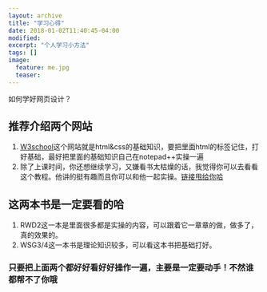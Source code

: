 ```yaml
---
layout: archive
title: "学习心得"
date: 2018-01-02T11:40:45-04:00
modified:
excerpt: "个人学习小方法"
tags: []
image: 
  feature: me.jpg
  teaser:
---
```

如何学好网页设计？
## 推荐介绍两个网站
1. [W3school](http://www.w3school.com.cn/)这个网站就是html&css的基础知识，要把里面html的标签记住，打好基础，最好把里面的基础知识自己在notepad++实操一遍
2. 除了上课时间，你还想继续学习，又嫌看书太枯燥的话，我觉得你可以去看看这个教程。他讲的挺有趣而且你可以和他一起实操。[链接甩给你哈](http://www.bilibili.com/video/av9468753/index_3.html)
## 这两本书是一定要看的哈
1. RWD2这一本是里面很多都是实操的内容，可以跟着它一章章的做，做多了，真的效果的。
2. WSG3/4这一本书是理论知识较多，可以看这本书把基础打好。
### 只要把上面两个都好好看好好操作一遍，主要是一定要动手！不然谁都帮不了你哦


